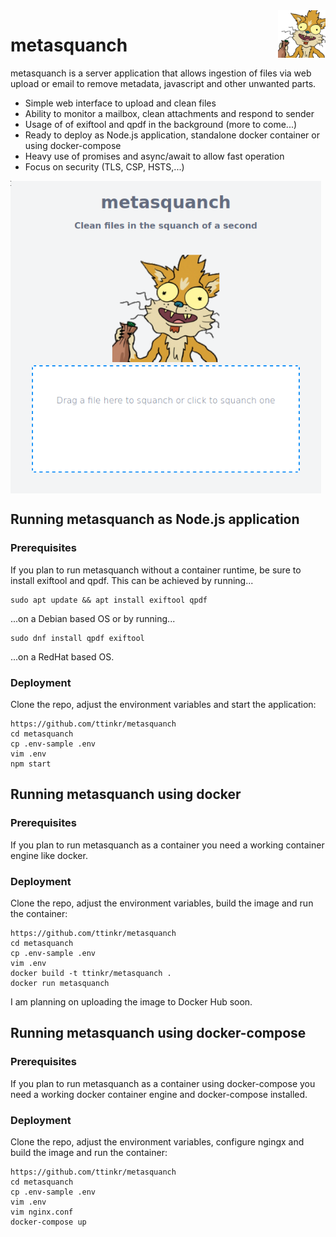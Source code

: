 <img src="./public/images/squanchy.png" align="right" alt="metasquanch" width="15%">

# metasquanch

metasquanch is a server application that allows ingestion of files via web upload or email to remove metadata, javascript and other unwanted parts.

- Simple web interface to upload and clean files
- Ability to monitor a mailbox, clean attachments and respond to sender
- Usage of of exiftool and qpdf in the background (more to come...)
- Ready to deploy as Node.js application, standalone docker container or using docker-compose
- Heavy use of promises and async/await to allow fast operation
- Focus on security (TLS, CSP, HSTS,...)

 <img src="./public/images/example.png " alt="example" align="center" height="500" />
  
## Running metasquanch as Node.js application

### Prerequisites
If you plan to run metasquanch without a container runtime, be sure to install exiftool and qpdf. This can be achieved by running...

```
sudo apt update && apt install exiftool qpdf
```

...on a Debian based OS or by running...

```
sudo dnf install qpdf exiftool
```

...on a RedHat based OS.

### Deployment
Clone the repo, adjust the environment variables and start the application:

```
https://github.com/ttinkr/metasquanch
cd metasquanch
cp .env-sample .env
vim .env
npm start
```
## Running metasquanch using docker

### Prerequisites
If you plan to run metasquanch as a container you need a working container engine like docker.

### Deployment
Clone the repo, adjust the environment variables, build the image and run the container:
```
https://github.com/ttinkr/metasquanch
cd metasquanch
cp .env-sample .env
vim .env
docker build -t ttinkr/metasquanch .
docker run metasquanch
```
I am planning on uploading the image to Docker Hub soon.

## Running metasquanch using docker-compose

### Prerequisites
If you plan to run metasquanch as a container using docker-compose you need a working docker container engine and docker-compose installed.

### Deployment
Clone the repo, adjust the environment variables, configure ngingx and build the image and run the container:
```
https://github.com/ttinkr/metasquanch
cd metasquanch
cp .env-sample .env
vim .env
vim nginx.conf
docker-compose up
```
